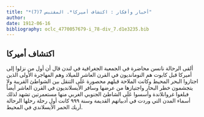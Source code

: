 ```yaml
---
title: "*أخبار وأفكار : اكتشاف أميركا*. المقتبس 7(7)"
author: 
date: 1912-06-16
bibliography: oclc_4770057679-i_78-div_7.d1e3235.bib
---
```




##  اكتشاف أميركا 


 ألقى الرحالة نانسن محاضرة في الجمعية الجغرافية في لندن قال أن أول من نزلوا إلى أميركا قبل كابوت هم النومانديون في القرن العاشر للميلاد وهم المهاجرة الأولى الذين اجتازوا البحر المحيط وكانت الملاحة قبلهم محصورة عَلَى التنقل بين الشواطئ القريبة ولا يتجشمون خطر البحار واجتيازها من عرضها وسافر الأيسلانديون في القرن العاشر أيضاً فبلغوا غروانلاندة وأسسوا عَلَى الشاطئ الجنوبي الغربي منها مستعمرتين تشهد لذلك أسماء المدن التي وردت في أدبياتهم القديمة وسنة  ٩٩٩  كانت أول رحلة رحلها الرحالة أريك الحمر الأيسلاندي في المحيط. 
